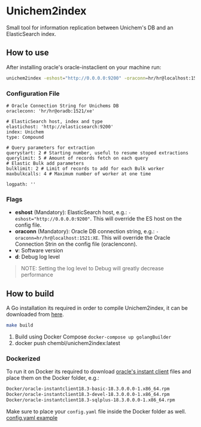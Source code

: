 # Unichem2index

Small tool for information replication between Unichem's DB and an ElasticSearch index.

## How to use

After installing oracle's oracle-instaclient on your machine run:
```bash
unichem2index -eshost="http://0.0.0.0:9200" -oraconn=hr/hr@localhost:1521:XE
```

### Configuration File

```
# Oracle Connection String for Unichems DB
oracleconn: 'hr/hr@oradb:1521/xe'

# ElasticSearch host, index and type
elastichost: 'http://elasticsearch:9200'
index: Unichem
type: Compound

# Query parameters for extraction
querystart: 2 # Starting number, useful to resume stoped extractions
querylimit: 5 # Amount of records fetch on each query
# Elastic Bulk add parameters
bulklimit: 2 # Limit of records to add for each Bulk worker
maxbulkcalls: 4 # Maximum number of worker at one time

logpath: ''
```

### Flags

- **eshost** (Mandatory): ElasticSearch host, e.g.: ```-eshost="http://0.0.0.0:9200"```. This will override the ES host on the config file.
- **oraconn** (Mandatory): Oracle DB connection string, e.g.: ```-oraconn=hr/hr@localhost:1521:XE```. This will override the Oracle Connection Strin on the config file (oraclenconn).
- **v**: Software version
- **d**: Debug log level

> NOTE: Setting the log level to Debug will greatly decrease performance 

## How to build

A Go installation its required in order to compile Unichem2index, it can be downloaded from [here](https://golang.org/doc/install). 

```bash
make build
```

1. Build using Docker Compose  ```docker-compose up golangBuilder```
2. docker push chembl/unichem2index:latest

### Dockerized 

To run it on Docker its required to download [oracle's instant client](https://www.oracle.com/technetwork/topics/linuxx86-64soft-092277.html) files and place them on 
the Docker folder, e.g.:
```bash
Docker/oracle-instantclient18.3-basic-18.3.0.0.0-1.x86_64.rpm
Docker/oracle-instantclient18.3-devel-18.3.0.0.0-1.x86_64.rpm
Docker/oracle-instantclient18.3-sqlplus-18.3.0.0.0-1.x86_64.rpm
```
Make sure to place your ```config.yaml``` file inside the Docker folder as well. [config.yaml example](config.yaml.example)
